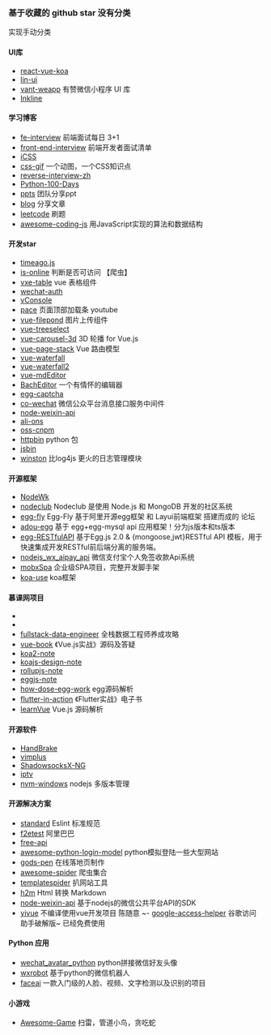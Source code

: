### 基于收藏的 github star 没有分类

实现手动分类

#### UI库
- [react-vue-koa]()
- [lin-ui]()
- [vant-weapp](https://github.com/youzan/vant-weapp) 有赞微信小程序 UI 库
- [Inkline](https://github.com/inkline/inkline) 

#### 学习博客
- [fe-interview](https://github.com/haizlin/fe-interview) 前端面试每日 3+1
- [front-end-interview](https://github.com/Advanced-Interview-Question/front-end-interview) 前端开发者面试清单
- [iCSS]()
- [css-gif](https://github.com/qdlaoyao/css-gif) 一个动图，一个CSS知识点
- [reverse-interview-zh]()
- [Python-100-Days]()
- [ppts](https://github.com/iv-web/ppts) 团队分享ppt
- [blog](https://github.com/hoc2019/blog) 分享文章
- [leetcode](https://github.com/azl397985856/leetcode) 刷题
- [awesome-coding-js](https://github.com/ConardLi/awesome-coding-js) 用JavaScript实现的算法和数据结构

#### 开发star
- [timeago.js]()
- [is-online](https://github.com/sindresorhus/is-online) 判断是否可访问 【爬虫】
- [vxe-table](https://github.com/xuliangzhan/vxe-table) vue 表格组件
- [wechat-auth]()
- [vConsole]()
- [pace](https://github.com/HubSpot/pace) 页面顶部加载条 youtube 
- [vue-filepond](https://github.com/pqina/vue-filepond) 图片上传组件
- [vue-treeselect](https://github.com/riophae/vue-treeselect)
- [vue-carousel-3d](https://github.com/Wlada/vue-carousel-3d) 3D 轮播 for Vue.js
- [vue-page-stack](https://github.com/hezhongfeng/vue-page-stack) Vue 路由模型
- [vue-waterfall]()
- [vue-waterfall2]()
- [vue-mdEditor]()
- [BachEditor](https://github.com/Integ/BachEditor) 一个有情怀的编辑器
- [egg-captcha](https://github.com/Raoul1996/egg-captcha) 
- [co-wechat](https://github.com/node-webot/co-wechat) 微信公众平台消息接口服务中间件
- [node-weixin-api]() 
- [ali-ons](https://github.com/ali-sdk/ali-ons) 
- [oss-cnpm]()
- [httpbin](https://github.com/postmanlabs/httpbin) python 包
- [jsbin]() 
- [winston](https://github.com/winstonjs/winston) 比log4js 更火的日志管理模块

#### 开源框架
- [NodeWk]()
- [nodeclub](https://github.com/cnodejs/nodeclub) Nodeclub 是使用 Node.js 和 MongoDB 开发的社区系统
- [egg-fly](https://github.com/764692390/egg-fly) Egg-Fly 基于阿里开源egg框架 和 Layui前端框架 搭建而成的 论坛
- [adou-egg](https://github.com/adouv/adou-egg) 基于 egg+egg-mysql api 应用框架！分为js版本和ts版本
- [egg-RESTfulAPI](https://github.com/icxcat/egg-RESTfulAPI) 基于Egg.js 2.0 & {mongoose,jwt}RESTful API 模板，用于快速集成开发RESTful前后端分离的服务端。
- [nodejs_wx_aipay_api](https://github.com/yioMe/nodejs_wx_aipay_api) 微信支付宝个人免签收款Api系统
- [mobxSpa](https://github.com/Tianlikai/mobxSpa) 企业级SPA项目，完整开发脚手架
- [koa-use](https://github.com/wukuy/koa-use) koa框架

#### 慕课网项目
- []()
- []()
- [fullstack-data-engineer](https://github.com/Honlan/fullstack-data-engineer) 全栈数据工程师养成攻略
- [vue-book](https://github.com/icarusion/vue-book) 《Vue.js实战》源码及答疑
- [koa2-note]()
- [koajs-design-note]()
- [rollupjs-note]()
- [eggjs-note]()
- [how-dose-egg-work]() egg源码解析
- [flutter-in-action](https://github.com/flutterchina/flutter-in-action) 《Flutter实战》电子书
- [learnVue](https://github.com/answershuto/learnVue) Vue.js 源码解析

#### 开源软件
- [HandBrake]()
- [vimplus]()
- [ShadowsocksX-NG]()
- [iptv]()
- [nvm-windows]() nodejs 多版本管理

#### 开源解决方案
- [standard](https://github.com/standard/standard) Eslint 标准规范
- [f2etest](https://github.com/alibaba/f2etest) 阿里巴巴
- [free-api](https://github.com/fangzesheng/free-api)
- [awesome-python-login-model](https://github.com/Kr1s77/awesome-python-login-model) python模拟登陆一些大型网站
- [gods-pen](https://github.com/ymm-tech/gods-pen) 在线落地页制作
- [awesome-spider](https://github.com/facert/awesome-spider) 爬虫集合
- [templatespider](https://github.com/xnx3/templatespider) 扒网站工具
- [h2m](https://github.com/island205/h2m) Html 转换 Markdown
- [node-weixin-api](https://github.com/node-weixin/node-weixin-api) 基于nodejs的微信公共平台API的SDK
- [yivue]() 不编译使用vue开发项目 陈随意
~- [google-access-helper](https://github.com/haotian-wang/google-access-helper) 谷歌访问助手破解版~ 已经免费使用

#### Python 应用
- [wechat_avatar_python](https://github.com/puke3615/wechat_avatar_python) python拼接微信好友头像
- [wxrobot](https://github.com/pig6/wxrobot) 基于python的微信机器人
- [faceai](https://github.com/vipstone/faceai) 一款入门级的人脸、视频、文字检测以及识别的项目

#### 小游戏
- [Awesome-Game](https://github.com/ordinaryA/Awesome-Game) 扫雷，管道小鸟，贪吃蛇




